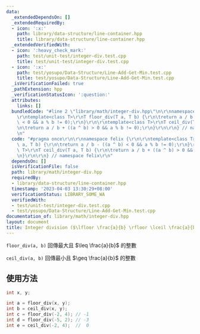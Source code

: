 ```yaml
---
data:
  _extendedDependsOn: []
  _extendedRequiredBy:
  - icon: ':x:'
    path: library/data-structure/line-container.hpp
    title: library/data-structure/line-container.hpp
  _extendedVerifiedWith:
  - icon: ':heavy_check_mark:'
    path: test/unit-test/integer-div.test.cpp
    title: test/unit-test/integer-div.test.cpp
  - icon: ':x:'
    path: test/yosupo/Data-Structure/Line-Add-Get-Min.test.cpp
    title: test/yosupo/Data-Structure/Line-Add-Get-Min.test.cpp
  _isVerificationFailed: true
  _pathExtension: hpp
  _verificationStatusIcon: ':question:'
  attributes:
    links: []
  bundledCode: "#line 2 \"library/math/integer-div.hpp\"\n\r\nnamespace felix {\r\n\
    \r\ntemplate<class T>\r\nT floor_div(T a, T b) {\r\n\treturn a / b - ((a ^ b)\
    \ < 0 && a % b != 0);\r\n}\r\n\r\ntemplate<class T>\r\nT ceil_div(T a, T b) {\r\
    \n\treturn a / b + ((a ^ b) > 0 && a % b != 0);\r\n}\r\n\r\n} // namespace felix\r\
    \n"
  code: "#pragma once\r\n\r\nnamespace felix {\r\n\r\ntemplate<class T>\r\nT floor_div(T\
    \ a, T b) {\r\n\treturn a / b - ((a ^ b) < 0 && a % b != 0);\r\n}\r\n\r\ntemplate<class\
    \ T>\r\nT ceil_div(T a, T b) {\r\n\treturn a / b + ((a ^ b) > 0 && a % b != 0);\r\
    \n}\r\n\r\n} // namespace felix\r\n"
  dependsOn: []
  isVerificationFile: false
  path: library/math/integer-div.hpp
  requiredBy:
  - library/data-structure/line-container.hpp
  timestamp: '2023-04-03 13:30:29+08:00'
  verificationStatus: LIBRARY_SOME_WA
  verifiedWith:
  - test/unit-test/integer-div.test.cpp
  - test/yosupo/Data-Structure/Line-Add-Get-Min.test.cpp
documentation_of: library/math/integer-div.hpp
layout: document
title: Integer division ($\lfloor \frac{a}{b} \rfloor \lceil \frac{a}{b} \rceil$)
---
```


`floor_div(a, b)` 回傳最大且 $\leq \frac{a}{b}$ 的整數

`ceil_div(a, b)` 回傳最小且 $\geq \frac{a}{b}$ 的整數

## 使用方法
```cpp
int x, y;

int a = floor_div(x, y);
int b = ceil_div(x, y);
int c = floor_div(-2, 4); // -1
int d = floor_div(-5, 2); // -3
int e = ceil_div(-2, 4);  //  0
```
